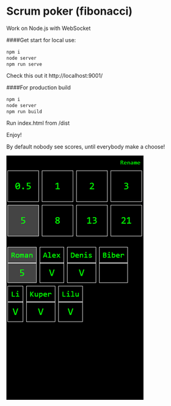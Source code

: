 # Scrum poker (fibonacci)

Work on Node.js with WebSocket

####Get start for local use:
```
npm i
node server
npm run serve
```

Check this out it http://localhost:9001/

####For production build
```
npm i
node server
npm run build
```
Run index.html from /dist

Enjoy!

By default nobody see scores, until everybody make a choose!

![](scrum-poker.PNG)


